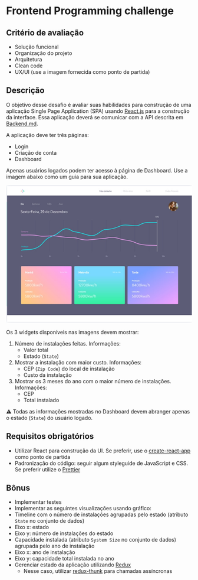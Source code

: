 # Frontend Programming challenge

## Critério de avaliação
 - Solução funcional
 - Organização do projeto
 - Arquitetura
 - Clean code
 - UX/UI (use a imagem fornecida como ponto de partida)

## Descrição

O objetivo desse desafio é avaliar suas habilidades para construção de uma aplicação Single Page Application (SPA) usando [React.js](https://reactjs.org) para a construção da interface. Essa aplicação deverá se comunicar com a API descrita em [Backend.md](https://github.com/orbita-cc/challenge/blob/master/Backend.md#backend-programming-challenge).

 A aplicação deve ter três páginas:
  - Login
  - Criação de conta
  - Dashboard
  
Apenas usuários logados podem ter acesso à página de Dashboard. Use a imagem abaixo como um guia para sua aplicação.

![Dashboard look](https://github.com/sauloaguiar/orbita.cc/blob/master/data/dahsboard.jpg "Dashboard")

Os 3 widgets disponíveis nas imagens devem mostrar:
  1. Número de instalações feitas. Informações:
     - Valor total
     - Estado (`State`)
  2. Mostrar a instalação com maior custo. Informações:
     - CEP (`Zip Code`) do local de instalação
     - Custo da instalação
  3. Mostrar os 3 meses do ano com o maior número de instalações. Informações:
     - CEP
     - Total instalado
    
⚠️ Todas as informações mostradas no Dashboard devem abranger apenas o estado (`State`) do usuário logado.

## Requisitos obrigatórios
 - Utilizar React para construção da UI. Se preferir, use o [create-react-app](https://github.com/facebook/create-react-app) como ponto de partida
 - Padronização do código: seguir algum styleguide de JavaScript e CSS. Se preferir utilize o [Prettier](https://prettier.io/)

## Bônus
 - Implementar testes
 - Implementar as seguintes visualizações usando gráfico:
  - Timeline com o número de instalações agrupadas pelo estado (atributo `State` no conjunto de dados)
   - Eixo x: estado
   - Eixo y: número de instalações do estado
  - Capacidade instalada (atributo `System Size` no conjunto de dados) agrupada pelo ano de instalação
   - Eixo x: ano de instalação
   - Eixo y: capacidade total instalada no ano
 - Gerenciar estado da aplicação utilizando [Redux](https://redux.js.org)
   - Nesse caso, utilizar [redux-thunk](https://github.com/reduxjs/redux-thunk) para chamadas assíncronas
   
 
